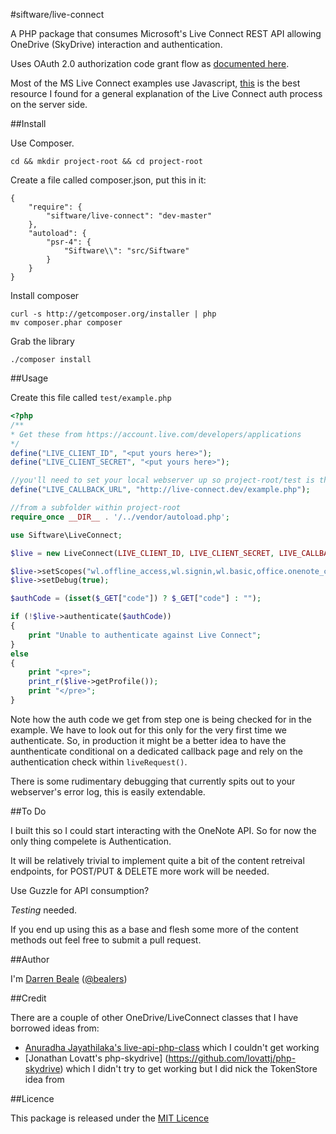 #siftware/live-connect

A PHP package that consumes Microsoft's Live Connect REST API allowing OneDrive (SkyDrive) interaction and authentication.

Uses OAuth 2.0 authorization code grant flow as [documented here](http://msdn.microsoft.com/en-us/library/live/hh243647.aspx).

Most of the MS Live Connect examples use Javascript, [this](http://msdn.microsoft.com/en-us/library/live/hh243649.aspx) is the best resource I found for a general explanation of the Live Connect auth process on the server side.

##Install

Use Composer.

    cd && mkdir project-root && cd project-root

Create a file called composer.json, put this in it:

    {
        "require": {
            "siftware/live-connect": "dev-master"
        },
        "autoload": {
            "psr-4": {
                "Siftware\\": "src/Siftware"
            }
        }
    }

Install composer

    curl -s http://getcomposer.org/installer | php
    mv composer.phar composer

Grab the library

    ./composer install


##Usage

Create this file called `test/example.php`

```php
<?php
/**
* Get these from https://account.live.com/developers/applications
*/
define("LIVE_CLIENT_ID", "<put yours here>");
define("LIVE_CLIENT_SECRET", "<put yours here>");

//you'll need to set your local webserver up so project-root/test is the document root
define("LIVE_CALLBACK_URL", "http://live-connect.dev/example.php");

//from a subfolder within project-root
require_once __DIR__ . '/../vendor/autoload.php';

use Siftware\LiveConnect;

$live = new LiveConnect(LIVE_CLIENT_ID, LIVE_CLIENT_SECRET, LIVE_CALLBACK_URL);

$live->setScopes("wl.offline_access,wl.signin,wl.basic,office.onenote_create");
$live->setDebug(true);

$authCode = (isset($_GET["code"]) ? $_GET["code"] : "");

if (!$live->authenticate($authCode))
{
    print "Unable to authenticate against Live Connect";
}
else
{
    print "<pre>";
    print_r($live->getProfile());
    print "</pre>";
}
```

Note how the auth code we get from step one is being checked for in the example. We have to look out for this only for the very first time we authenticate. So, in production it might be a better idea to have the aunthenticate conditional on a dedicated callback page and rely on the authentication check within `liveRequest()`.

There is some rudimentary debugging that currently spits out to your webserver's error log, this is easily extendable.

##To Do

I built this so I could start interacting with the OneNote API. So for now the only thing compelete is Authentication.

It will be relatively trivial to implement quite a bit of the content retreival endpoints, for POST/PUT & DELETE more work will be needed.

Use Guzzle for API consumption?

*Testing* needed.

If you end up using this as a base and flesh some more of the content methods out feel free to submit a pull request.

##Author

I'm [Darren Beale](http://beale.rs) ([@bealers](http://twitter.com/bealers))

##Credit

 There are a couple of other OneDrive/LiveConnect classes that I have borrowed ideas from:

  - [Anuradha Jayathilaka's live-api-php-class](https://github.com/astroanu/live-api-php-class) which I couldn't get working
  - [Jonathan Lovatt's php-skydrive] (https://github.com/lovattj/php-skydrive) which I didn't try to get working but I did nick the TokenStore idea from

##Licence

 This package is released under the [MIT Licence](http://opensource.org/licenses/MIT)
